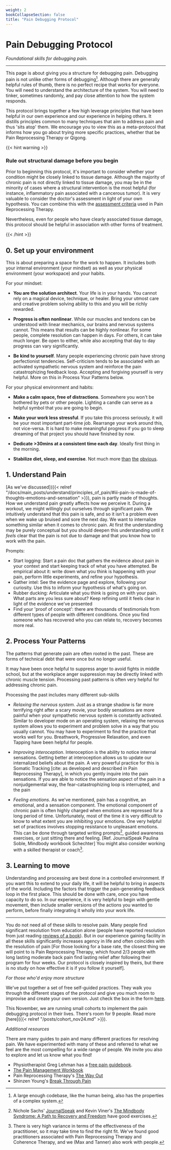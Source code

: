 ```yaml
---
weight: 2
bookCollapseSection: false
title: "Pain Debugging Protocol"
---
```


# Pain Debugging Protocol

*Foundational skills for debugging pain.*

---

<!-- So you've read the Principles of Pain, and now you're curious about putting it into action. As you know, pain is a signal within a complex system. This means we have to acknowledge the many different levels of abstraction that can significantly affect the pain experience. This might be anything from the lingering memory of a back injury to how angry you get at yourself for not being more productive to the presence of toxic mold in your basement. -->

This page is about giving you a structure for debugging pain. Debugging pain is not unlike other forms of debugging[^1]. Although there are generally helpful rules of thumb, there is no perfect recipe that works for everyone. You will need to understand the architecture of the system. You will need to tinker, sometimes randomly, and pay close attention to how the system responds.

This protocol brings together a few high leverage principles that have been helpful in our own experience and our experience in helping others. It distills principles common to many techniques that aim to address pain and thus 'sits atop' them. We encourage you to view this as a meta-protocol that informs how you go about trying more specific practices, whether that be Pain Reprocessing Therapy or Qigong.


{{< hint warning >}}
### Rule out structural damage before you begin

Prior to beginning this protocol, it's important to consider whether your condition might be closely linked to tissue damage. Although the majority of chronic pain is not directly linked to tissue damage, you may be in the minority of cases where a structural intervention is the most helpful (for instance, inflammatory pain associated with a cancerous tumor). It is very valuable to consider the doctor's assessment in light of your own hypothesis. You can combine this with the [assessment criteria](https://www.painreprocessingtherapy.com/wp-content/uploads/2021/08/Appendix-Assessing-for-Neuroplastic-Pain.pdf) used in Pain Reprocessing Therapy.

Nevertheless, even for people who have clearly associated tissue damage, this protocol should be helpful in association with other forms of treatment.

{{< /hint >}}

## 0. Set up your environment

This is about preparing a space for the work to happen. It includes both your internal environment (your mindset) as well as your physical environment (your workspace) and your habits.

For your mindset:
- **You are the solution architect**. Your life is in your hands. You cannot rely on a magical device, technique, or healer. Bring your utmost care and creative problem solving ability to this and you will be richly rewarded.

- **Progress is often nonlinear**. While our muscles and tendons can be understood with linear mechanics, our brains and nervous systems cannot. This means that results can be highly nonlinear. For some people, complete resolution can happen in days. For others, it can take much longer. Be open to either, while also accepting that day to day progress can vary significantly.

- **Be kind to yourself**. Many people experiencing chronic pain have strong perfectionist tendencies. Self-criticism tends to be associated with an activated sympathetic nervous system and reinforce the pain catastrophizing feedback loop. Accepting and forgiving yourself is very helpful. More on this in Process Your Patterns below.

For your physical environment and habits:

- **Make a calm space, free of distractions**. Somewhere you won't be bothered by pets or other people. Lighting a candle can serve as a helpful symbol that you are going to begin.

- **Make your work less stressful**. If you take this process seriously, it will be your most important part-time job. Rearrange your work around this, not vice-versa. It is hard to make meaningful progress if you go to sleep dreaming of that project you should have finished by now. 

- **Dedicate >30mins at a consistent time each day**. Ideally first thing in the morning.

- **Stabilize diet, sleep, and exercise**. Not much more [than](https://michaelpollan.com/reviews/how-to-eat/) [the](https://sleepeducation.org/healthy-sleep/healthy-sleep-habits/) [obvious](https://www.lesswrong.com/posts/xAiMk4e7neP6Ah7FG/minimum-viable-workout-routine).


<!-- Diagram of person, past, lightbulb, moving into world. We can divise practice in terms of addressing the i) cognitive, ii) emotive, iii) sensory components of pain , and the integration thereof into the world -->

## 1. Understand Pain

[As we've discussed]({{< relref "/docs/main_posts/understand/principles_of_pain/#iii-pain-is-made-of-thoughts-emotions-and-sensation" >}}), pain is partly made of thoughts. How we understand pain greatly affects how we perceive it. During a workout, we might willingly put ourselves through significant pain. We intuitively understand that this pain is safe, and so it isn't a problem even when we wake up bruised and sore the next day. We want to internalize something similar when it comes to chronic pain. At first the understanding may be purely conceptual but you should deepen this understanding until it *feels* clear that the pain is not due to damage and that you know how to work with the pain.

Prompts: 
- Start logging: Start a pain doc that gathers the evidence about pain in your context and start keeping track of what you have attempted. Be empirical about it: write down what you think is happening with your pain, perform little experiments, and refine your hypothesis.
- Gather intel: See the evidence page and explore, following your curiosity. Use this to inform your hypothesis of what's going on.
- Rubber ducking: Articulate what you think is going on with your pain. What parts are you less sure about? Keep refining until it feels clear in light of the evidence we've presented
- Find your 'proof of concept': there are thousands of testimonials from different types of people with different conditions. Once you find someone who has recovered who you can relate to, recovery becomes more real.


## 2. Process Your Patterns

The patterns that generate pain are often rooted in the past. These are forms of technical debt that were once but no longer useful. 

It may have been once helpful to suppress anger to avoid fights in middle school, but at the workplace anger suppression may be directly linked with chronic muscle tension. Processing past patterns is often very helpful for addressing chronic pain.

Processing the past includes many different sub-skills

- *Relaxing the nervous system*. 
Just as a strange shadow is far more terrifying right after a scary movie, your bodily sensations are more painful when your sympathetic nervous system is constantly activated. Similar to developer mode on an operating system, relaxing the nervous system allows you to experiment and problem solve in a way that you usually cannot. You may have to experiment to find the practice that works well for you. Breathwork, Progressive Relaxation, and even Tapping have been helpful for people.

- *Improving interoception*.
Interoception is the ability to notice internal sensations. Getting better at interoception allows us to update our internalized beliefs about the pain. A very powerful practice for this is Somatic Tracking [cite: as developed and described in Pain Reprocessing Therapy], in which you gently inquire into the pain sensations. If you are able to notice the sensation aspect of the pain in a nonjudgemental way, the fear-catastrophizing loop is interrupted, and the pain 


- *Feeling emotions*.
As we've mentioned, pain has a cognitive, an emotional, and a sensation component. The emotional component of chronic pain is often highly charged when emotions are repressed for a long period of time. Unfortunately, most of the time it is very difficult to know to what extent you are inhibiting your emotions. One very helpful set of practices involves stopping resistance to unpleasant emotions.
This can be done through targeted writing prompts[^2], guided awareness exercises, or just sitting there and feeling. [Ref. JournalSpeak Paulina Soble, Mindbody workbook Schechter] You might also consider working with a skilled therapist or coach[^3].

<!-- - *Leaning into pleasure* -->

## 3. Learning to move

Understanding and processing are best done in a controlled environment. If you want this to extend to your daily life, it will be helpful to bring in aspects of the world. Including the factors that trigger the pain-generating feedback loop in the first place. This should be done with care, once you have capacity to do so. In our experience, it is very helpful to begin with gentle movement, then include smaller versions of the actions you wanted to perform, before finally integrating it wholly into your work life.


---

You do not need all of these skills to resolve pain. Many people find significant resolution from education alone (people have reported resolution from just reading [reviews of a book](https://x.com/visakanv/status/1652574276531412992)). But in our experience gaining facility in all these skills significantly increases agency in life and often coincides with the resolution of pain [For those looking for a base rate, the closest thing we will point to is Pain Reprocessing Therapy, which found 2/3 people with long lasting moderate back pain find lasting relief after following their program for four weeks. Our protocol is closely inspired by theirs, but there is no study on how effective it is if you follow it yourself].


*For those who'd enjoy more structure*

We've put together a set of free self-guided practices. They walk you through the different stages of the protocol and give you much room to improvise and create your own version. Just check the box in the form [here](https://landing.processing-pain.com/sign_up). 

This November, we are running small cohorts to implement the pain debugging protocol in their lives. There's room for 9 people. Read more [here]({{< relref "/posts/cohort_nov24.md" >}}).

<!-- We are also running events! See when our next cohort opens up. -->

*Additional resources*

There are many guides to pain and many different practices for resolving pain. We have experimented with many of these and referred to what we feel are the most compelling for a wide range of people. We invite you also to explore and let us know what you find!
- Physiotherapist Greg Lehman has a [free pain guidebook](https://www.greglehman.ca/pain-science-workbooks).
- [The Pain Management Workbook](https://www.amazon.com/Pain-Management-Workbook-Powerful-Mindfulness/dp/1684036445)
- Pain Reprocessing Therapy's [The Way Out](https://www.amazon.com/Way-Out-Revolutionary-Scientifically-Approach/dp/059308683X&ved=2ahUKEwjXjKT4y_eIAxWoLzQIHfqTCMQQFnoECEUQAQ&usg=AOvVaw0YOIYV8HlwDINNBGLPi71I)
- Shinzen Young's [Break Through Pain](https://www.amazon.com/Break-Through-Pain-Step-Step/dp/B001CB6A0A)




[^1]: A large enough codebase, like the human being, also has the properties of a complex system.
[^2]: Nichole Sachs' [JournalSpeak](https://www.yourbreakawake.com/journalspeak) and Kevin Viner's [The Mindbody Syndrome: A Path to Recovery and Freedom](https://www.amazon.com/MINDBODY-SYNDROME-TMS-Recovery-Freedom/dp/B085RNKS75/) have good exercises.

[^3]:  There is very high variance in terms of the effectiveness of the practitioner, so it may take time to find the right fit. We've found good practitioners associated with Pain Reprocessing Therapy and Coherence Therapy, and we (Max and Tanner) also work with people.